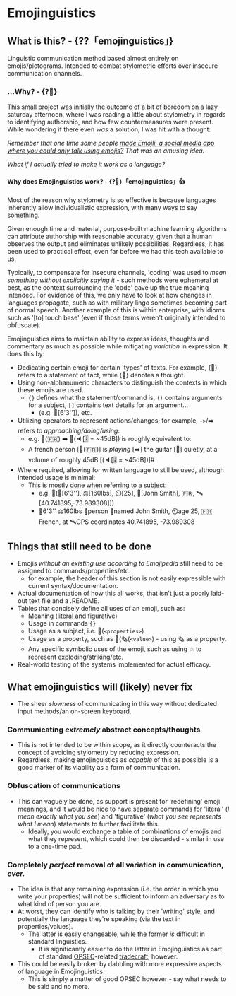 # Emojinguistics

## What is this? - {??「emojinguistics」}

Linguistic communication method based almost entirely on emojis/pictograms. Intended to combat stylometric efforts over insecure communication channels.

### ...Why? - {?🤔}

This small project was initially the outcome of a bit of boredom on a lazy saturday afternoon, where I was reading a little about stylometry in regards to identifying authorship, and how few countermeasures were present. While wondering if there even *was* a solution, I was hit with a thought: 

*Remember that one time some people [made Emojli, a social media app where you could only talk using emojis?](https://www.youtube.com/watch?v=GsyhGHUEt-k) That was an amusing idea.* 

*What if I actually tried to make it work as a language?*

#### Why does Emojinguistics work? - {?🤔}「emojinguistics」👍

Most of the reason why stylometry is so effective is because languages inherently allow individualistic expression, with many ways to say something. 

Given enough time and material, purpose-built machine learning algorithms can attribute authorship with reasonable accuracy, given that a human observes the output and eliminates unlikely possibilities. Regardless, it has been used to practical effect, even far before we had this tech available to us.

Typically, to compensate for insecure channels, 'coding' was used to *mean something without explicitly saying it* - such methods were ephemeral at best, as the context surrounding the 'code' gave up the true meaning intended. For evidence of this, we only have to look at how changes in languages propagate, such as with millitary lingo sometimes becoming part of normal speech. Another example of this is within enterprise, with idioms such as '[to] touch base' (even if those terms weren't originally intended to obfuscate).

Emojinguistics aims to maintain ability to express ideas, thoughts and commentary as much as possible while mitigating *variation* in expression. It does this by:
- Dedicating certain emoji for certain 'types' of texts. For example, {💬} refers to a statement of fact, while {💭} denotes a thought.
- Using non-alphanumeric characters to distinguish the contexts in which these emojis are used. 
  - `{}` defines what the statement/command is, `()` contains arguments for a subject, `[]` contains text details for an argument...
    - (e.g. 📏[6'3'']), etc.
- Utilizing operators to represent actions/changes; for example, `->`/➡️ refers to _approaching/doing/using_:
	- e.g. 🧑(🇫🇷) ➡️ 🎸(🔈[🎚️ = ~45dB]) is roughly equivalent to:
	- A french person  [🧑(🇫🇷)] is _playing_ [➡️] the guitar [🎸] quietly, at a volume of roughly 45dB [(🔈[🎚️ = ~45dB])]#
- Where required, allowing for written language to still be used, although intended usage is minimal:
  - This is mostly done when referring to a subject:
    - e.g. 🧑(📏[6'3''], ⚖️[160lbs], ⏲️[25], 📛[John Smith], 🇫🇷, 🛰️[40.741895,-73.989308]])
    - 📏6'3'' ⚖️160lbs 🧑person 📛named John Smith, ⏲️age 25, 🇫🇷French, at 🛰️GPS coordinates 40.741895, -73.989308

## Things that still need to be done 
- Emojis _without an existing use according to Emojipedia_ still need to be assigned to commands/properties/etc.
  - for example, the header of this section is not easily expressible with current syntax/documentation.
- Actual documentation of how this all works, that isn't just a poorly laid-out text file and a .README.
- Tables that concisely define all uses of an emoji, such as:
  - Meaning (literal and figurative)
  - Usage in commands `{}`
  - Usage as a subject, i.e. 🐀(`<properties>`)
  - Usage as a property, such as 🐀(🗞️(`<value>`) - using 🗞️ as a property.
  - Any specific symbolic uses of the emoji, such as using 💥 to represent exploding/striking/etc.
 - Real-world testing of the systems implemented for actual efficacy.

## What emojinguistics will (likely) never fix
- The sheer _slowness_ of communicating in this way without dedicated input methods/an on-screen keyboard.

### Communicating _extremely_ abstract concepts/thoughts
  - This is not intended to be within scope, as it directly counteracts the concept of avoiding stylometry by reducing expression.
  - Regardless, making emojinguistics as _capable_ of this as possible is a good marker of its viability as a form of communication.
  
### Obfuscation of communications
  - This can vaguely be done, as support is present for 'redefining' emoji meanings, and it would be nice to have separate commands for 'literal' (_I mean exactly what you see_) and 'figurative' (_what you see represents what I mean_) statements to further facilitate this.
    - Ideally, you would exchange a table of combinations of emojis and what they represent, which could then be discarded - similar in use to a one-time pad.

### Completely _perfect_ removal of all variation in communication, _ever._
  - The idea is that any remaining expression (i.e. the order in which you write your properties) will not be sufficient to inform an adversary as to what kind of person you are.
  - At worst, they can identify who is talking by their 'writing' style, and potentially the language they're speaking (via the text in properties/values).
    - The latter is easily changeable, while the former _is_ difficult in standard linguistics.
      - It is significantly easier to do the latter in Emojinguistics as part of standard [OPSEC](https://en.wikipedia.org/wiki/Operations_security)-related [tradecraft](https://en.wikipedia.org/wiki/Tradecraft), however.
  - This could be easily broken by dabbling with more expressive aspects of language in Emojinguistics.
    - This is simply a matter of good OPSEC however - say what needs to be said and no more.
